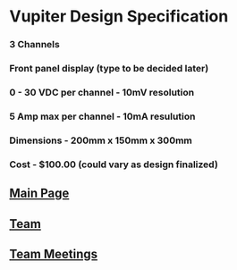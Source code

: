 # Vupiter Design Specification

### 3 Channels
### Front panel display (type to be decided later)
### 0 - 30 VDC per channel - 10mV resolution
### 5 Amp max per channel - 10mA resulution
### Dimensions - 200mm x 150mm x 300mm
### Cost - $100.00 (could vary as design finalized)



## [Main Page](https://ams0187.github.io/Vupiter/)

## [Team](https://ams0187.github.io/Vupiter/members)

## [Team Meetings](https://ams0187.github.io/Vupiter/minutes)
